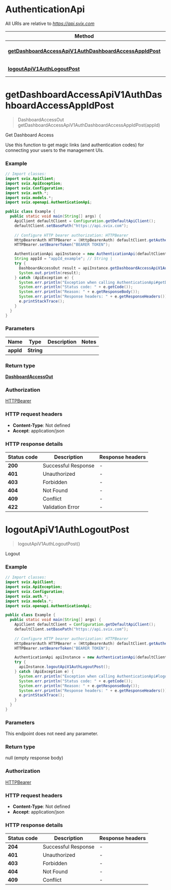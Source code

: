 # AuthenticationApi

All URIs are relative to *https://api.svix.com*

Method | HTTP request | Description
------------- | ------------- | -------------
[**getDashboardAccessApiV1AuthDashboardAccessAppIdPost**](AuthenticationApi.md#getDashboardAccessApiV1AuthDashboardAccessAppIdPost) | **POST** /api/v1/auth/dashboard-access/{app_id}/ | Get Dashboard Access
[**logoutApiV1AuthLogoutPost**](AuthenticationApi.md#logoutApiV1AuthLogoutPost) | **POST** /api/v1/auth/logout/ | Logout


<a name="getDashboardAccessApiV1AuthDashboardAccessAppIdPost"></a>
# **getDashboardAccessApiV1AuthDashboardAccessAppIdPost**
> DashboardAccessOut getDashboardAccessApiV1AuthDashboardAccessAppIdPost(appId)

Get Dashboard Access

Use this function to get magic links (and authentication codes) for connecting your users to the management UIs.

### Example
```java
// Import classes:
import svix.ApiClient;
import svix.ApiException;
import svix.Configuration;
import svix.auth.*;
import svix.models.*;
import svix.openapi.AuthenticationApi;

public class Example {
  public static void main(String[] args) {
    ApiClient defaultClient = Configuration.getDefaultApiClient();
    defaultClient.setBasePath("https://api.svix.com");
    
    // Configure HTTP bearer authorization: HTTPBearer
    HttpBearerAuth HTTPBearer = (HttpBearerAuth) defaultClient.getAuthentication("HTTPBearer");
    HTTPBearer.setBearerToken("BEARER TOKEN");

    AuthenticationApi apiInstance = new AuthenticationApi(defaultClient);
    String appId = "appId_example"; // String | 
    try {
      DashboardAccessOut result = apiInstance.getDashboardAccessApiV1AuthDashboardAccessAppIdPost(appId);
      System.out.println(result);
    } catch (ApiException e) {
      System.err.println("Exception when calling AuthenticationApi#getDashboardAccessApiV1AuthDashboardAccessAppIdPost");
      System.err.println("Status code: " + e.getCode());
      System.err.println("Reason: " + e.getResponseBody());
      System.err.println("Response headers: " + e.getResponseHeaders());
      e.printStackTrace();
    }
  }
}
```

### Parameters

Name | Type | Description  | Notes
------------- | ------------- | ------------- | -------------
 **appId** | **String**|  |

### Return type

[**DashboardAccessOut**](DashboardAccessOut.md)

### Authorization

[HTTPBearer](../README.md#HTTPBearer)

### HTTP request headers

 - **Content-Type**: Not defined
 - **Accept**: application/json

### HTTP response details
| Status code | Description | Response headers |
|-------------|-------------|------------------|
**200** | Successful Response |  -  |
**401** | Unauthorized |  -  |
**403** | Forbidden |  -  |
**404** | Not Found |  -  |
**409** | Conflict |  -  |
**422** | Validation Error |  -  |

<a name="logoutApiV1AuthLogoutPost"></a>
# **logoutApiV1AuthLogoutPost**
> logoutApiV1AuthLogoutPost()

Logout

### Example
```java
// Import classes:
import svix.ApiClient;
import svix.ApiException;
import svix.Configuration;
import svix.auth.*;
import svix.models.*;
import svix.openapi.AuthenticationApi;

public class Example {
  public static void main(String[] args) {
    ApiClient defaultClient = Configuration.getDefaultApiClient();
    defaultClient.setBasePath("https://api.svix.com");
    
    // Configure HTTP bearer authorization: HTTPBearer
    HttpBearerAuth HTTPBearer = (HttpBearerAuth) defaultClient.getAuthentication("HTTPBearer");
    HTTPBearer.setBearerToken("BEARER TOKEN");

    AuthenticationApi apiInstance = new AuthenticationApi(defaultClient);
    try {
      apiInstance.logoutApiV1AuthLogoutPost();
    } catch (ApiException e) {
      System.err.println("Exception when calling AuthenticationApi#logoutApiV1AuthLogoutPost");
      System.err.println("Status code: " + e.getCode());
      System.err.println("Reason: " + e.getResponseBody());
      System.err.println("Response headers: " + e.getResponseHeaders());
      e.printStackTrace();
    }
  }
}
```

### Parameters
This endpoint does not need any parameter.

### Return type

null (empty response body)

### Authorization

[HTTPBearer](../README.md#HTTPBearer)

### HTTP request headers

 - **Content-Type**: Not defined
 - **Accept**: application/json

### HTTP response details
| Status code | Description | Response headers |
|-------------|-------------|------------------|
**204** | Successful Response |  -  |
**401** | Unauthorized |  -  |
**403** | Forbidden |  -  |
**404** | Not Found |  -  |
**409** | Conflict |  -  |

